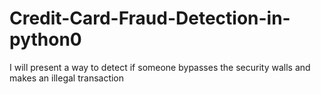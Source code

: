 # Credit-Card-Fraud-Detection-in-python0
I will present a way to detect if someone bypasses the security walls and makes an illegal transaction
